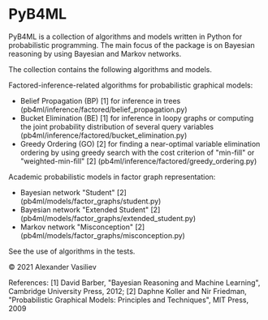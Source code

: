 # PyB4ML
PyB4ML is a collection of algorithms and models written in Python for probabilistic programming. The main focus of the package is on Bayesian reasoning by using Bayesian and Markov networks. 

The collection contains the following algorithms and models.

Factored-inference-related algorithms for probabilistic graphical models:
- Belief Propagation (BP) [1] for inference in trees (pb4ml/inference/factored/belief_propagation.py)
- Bucket Elimination (BE) [1] for inference in loopy graphs or computing the joint probability distribution of several query variables (pb4ml/inference/factored/bucket_elimination.py)
- Greedy Ordering (GO) [2] for finding a near-optimal variable elimination ordering by using greedy search with the cost criterion of "min-fill" or "weighted-min-fill" [2] (pb4ml/inference/factored/greedy_ordering.py)

Academic probabilistic models in factor graph representation:
- Bayesian network "Student" [2] (pb4ml/models/factor_graphs/student.py)
- Bayesian network "Extended Student" [2] (pb4ml/models/factor_graphs/extended_student.py)
- Markov network "Misconception" [2] (pb4ml/models/factor_graphs/misconception.py)

See the use of algorithms in the tests.

© 2021 Alexander Vasiliev

References:
[1] David Barber, "Bayesian Reasoning and Machine Learning", Cambridge University Press, 2012;
[2] Daphne Koller and Nir Friedman, "Probabilistic Graphical Models: Principles and Techniques", MIT Press, 2009
